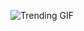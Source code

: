 
<!-- GIF_SECTION -->
![Trending GIF](https://media2.giphy.com/media/v1.Y2lkPThiYjIxNzcyazg3MmczYXM1NGQzaHlxZmpiazJ2c2ZqOWJhMjhjNDZocnAyb3QwOCZlcD12MV9naWZzX3NlYXJjaCZjdD1n/DC68y3eKJVmnOwcjQr/giphy.gif)
<!-- END_GIF_SECTION -->
